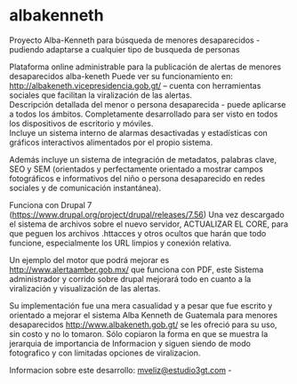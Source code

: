 # albakenneth
Proyecto Alba-Kenneth para búsqueda de menores desaparecidos - pudiendo adaptarse a cualquier tipo de busqueda de personas

Plataforma online administrable para la publicación de alertas de menores desaparecidos alba-keneth 
Puede ver su funcionamiento en: http://albakeneth.vicepresidencia.gob.gt/ – 
cuenta con herramientas sociales que facilitan la viralización de las alertas.  
Descripción detallada del menor o persona desaparecida - puede aplicarse a todos los ámbitos.
Completamente desarrollado para ser visto en todos los dispositivos de escritorio y móviles.  
Incluye un sistema interno de alarmas desactivadas y estadísticas con gráficos interactivos alimentados por el propio sistema.  

Además incluye un sistema de integración de metadatos, palabras clave, SEO y SEM 
(orientados y perfectamente orientado a mostrar campos fotográficos e informativos del niño o persona desaparecido 
en redes sociales y de comunicación instantánea).

Funciona con Drupal 7 (https://www.drupal.org/project/drupal/releases/7.56)
Una vez descargado el sistema de archivos sobre el nuevo servidor, ACTUALIZAR EL CORE, para que peguen los archivos .httacces
y otros ocultos que harán que todo funcione, especialmente los URL limpios y conexión relativa.

Un ejemplo del motor que podrá mejorar es http://www.alertaamber.gob.mx/ que funciona con PDF, este Sistema administrador y corrido
sobre drupal mejorará todo en cuanto a la viralización y visualización de las alertas.

Su implementación fue una mera casualidad y a pesar que fue escrito y orientado a mejorar el sistema Alba Kenneth de Guatemala para
menores desaparecidos http://www.albakeneth.gob.gt/ se les ofreció para su uso, sin costo y no lo tomaron.  Sólo copiaron la forma
en que se muestra la jerarquia de importancia de Informacion y siguen siendo de modo fotografico y con limitadas opciones de viralizacion.

Informacion sobre este desarrollo:  mveliz@estudio3gt.com - 
